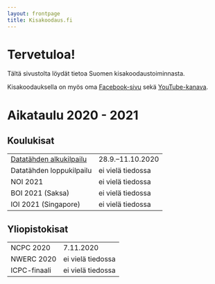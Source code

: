 ```yaml
---
layout: frontpage
title: Kisakoodaus.fi
---
```


# Tervetuloa!

Tältä sivustolta löydät tietoa Suomen kisakoodaustoiminnasta.

Kisakoodauksella on myös oma [Facebook-sivu](https://www.facebook.com/kisakoodaus/) sekä [YouTube-kanava](https://www.youtube.com/channel/UCKmaDu8PaWPytiU8cECvcSg).

# Aikataulu 2020 - 2021

## Koulukisat

<table class="schedule">
<tr><td><a href="http://datatahti.fi/">Datatähden alkukilpailu</a></td><td>28.9.–11.10.2020</td></tr>
<tr><td>Datatähden loppukilpailu</td><td>ei vielä tiedossa</td></tr>
<tr><td>NOI 2021</td><td>ei vielä tiedossa</td></tr>
<tr><td>BOI 2021 (Saksa)</td><td>ei vielä tiedossa</td></tr>
<tr><td>IOI 2021 (Singapore)</td><td>ei vielä tiedossa</td></tr>
</table>
	  	

## Yliopistokisat

<table class="schedule">
<tr><td>NCPC 2020</td><td>7.11.2020</td></tr>
<tr><td>NWERC 2020</td><td>ei vielä tiedossa</td></tr>
<tr><td>ICPC-finaali</td><td>ei vielä tiedossa</td></tr>
</table>


    